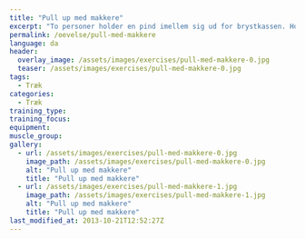 ```yaml
---
title: "Pull up med makkere"
excerpt: "To personer holder en pind imellem sig ud for brystkassen. Hold albuerne tæt sammen, så er det lettest at holde. Den tredje person hænger sig i pinden og laver kropshævninger."
permalink: /oevelse/pull-med-makkere
language: da
header:
  overlay_image: /assets/images/exercises/pull-med-makkere-0.jpg
  teaser: /assets/images/exercises/pull-med-makkere-0.jpg
tags:
  - Træk
categories:
  - Træk
training_type: 
training_focus: 
equipment:
muscle_group:
gallery:
  - url: /assets/images/exercises/pull-med-makkere-0.jpg
    image_path: /assets/images/exercises/pull-med-makkere-0.jpg
    alt: "Pull up med makkere"
    title: "Pull up med makkere"
  - url: /assets/images/exercises/pull-med-makkere-1.jpg
    image_path: /assets/images/exercises/pull-med-makkere-1.jpg
    alt: "Pull up med makkere"
    title: "Pull up med makkere"
last_modified_at: 2013-10-21T12:52:27Z
---
```



